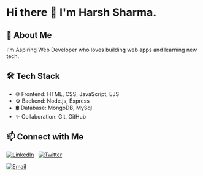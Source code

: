 # Hi there 👋 I'm Harsh Sharma.

## 🚀 About Me
I'm Aspiring Web Developer who loves building web apps and learning new tech.

## 🛠️ Tech Stack
- 🌐 Frontend: HTML, CSS, JavaScript, EJS
- ⚙️ Backend: Node.js, Express
- 🛢️ Database: MongoDB, MySql
- ✨ Collaboration: Git, GitHub

## 📫 Connect with Me  
[![LinkedIn](https://img.shields.io/badge/LinkedIn-0077B5?style=for-the-badge&logo=linkedin&logoColor=white)](https://www.linkedin.com/in/harsh-sharma-b9932933b/?utm_source=share&utm_campaign=share_via&utm_content=profile&utm_medium=android_app)  
[![Twitter](https://img.shields.io/badge/Twitter-1DA1F2?style=for-the-badge&logo=twitter&logoColor=white)](https://x.com/hsharma4090?t=dJ_uANhDXV08yaL8wwNEtA&s=09) 

[![Email](https://img.shields.io/badge/Email-D14836?style=for-the-badge&logo=gmail&logoColor=white)](mailto:hsharma4090@gmail.com)  




